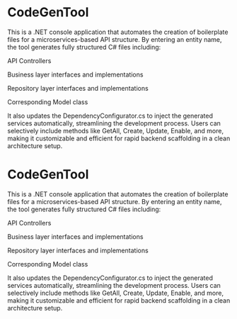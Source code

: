 
# CodeGenTool

This is a .NET console application that automates the creation of boilerplate files for a microservices-based API structure. By entering an entity name, the tool generates fully structured C# files including:

API Controllers

Business layer interfaces and implementations

Repository layer interfaces and implementations

Corresponding Model class

It also updates the DependencyConfigurator.cs to inject the generated services automatically, streamlining the development process. Users can selectively include methods like GetAll, Create, Update, Enable, and more, making it customizable and efficient for rapid backend scaffolding in a clean architecture setup.


# CodeGenTool

This is a .NET console application that automates the creation of boilerplate files for a microservices-based API structure. By entering an entity name, the tool generates fully structured C# files including:

API Controllers

Business layer interfaces and implementations

Repository layer interfaces and implementations

Corresponding Model class

It also updates the DependencyConfigurator.cs to inject the generated services automatically, streamlining the development process. Users can selectively include methods like GetAll, Create, Update, Enable, and more, making it customizable and efficient for rapid backend scaffolding in a clean architecture setup.


